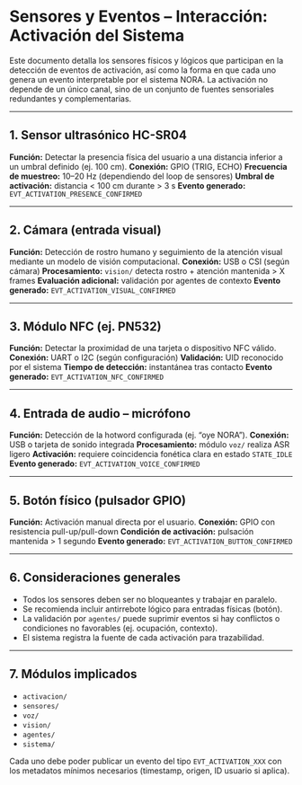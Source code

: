 # Sensores y Eventos – Interacción: Activación del Sistema

Este documento detalla los sensores físicos y lógicos que participan en la detección de eventos de activación, así como la forma en que cada uno genera un evento interpretable por el sistema NORA. La activación no depende de un único canal, sino de un conjunto de fuentes sensoriales redundantes y complementarias.

---

## 1. Sensor ultrasónico HC-SR04

**Función:** Detectar la presencia física del usuario a una distancia inferior a un umbral definido (ej. 100 cm).
**Conexión:** GPIO (TRIG, ECHO)
**Frecuencia de muestreo:** 10–20 Hz (dependiendo del loop de sensores)
**Umbral de activación:** distancia < 100 cm durante > 3 s
**Evento generado:** `EVT_ACTIVATION_PRESENCE_CONFIRMED`

---

## 2. Cámara (entrada visual)

**Función:** Detección de rostro humano y seguimiento de la atención visual mediante un modelo de visión computacional.
**Conexión:** USB o CSI (según cámara)
**Procesamiento:** `vision/` detecta rostro + atención mantenida > X frames
**Evaluación adicional:** validación por agentes de contexto
**Evento generado:** `EVT_ACTIVATION_VISUAL_CONFIRMED`

---

## 3. Módulo NFC (ej. PN532)

**Función:** Detectar la proximidad de una tarjeta o dispositivo NFC válido.
**Conexión:** UART o I2C (según configuración)
**Validación:** UID reconocido por el sistema
**Tiempo de detección:** instantánea tras contacto
**Evento generado:** `EVT_ACTIVATION_NFC_CONFIRMED`

---

## 4. Entrada de audio – micrófono

**Función:** Detección de la hotword configurada (ej. “oye NORA”).
**Conexión:** USB o tarjeta de sonido integrada
**Procesamiento:** módulo `voz/` realiza ASR ligero
**Activación:** requiere coincidencia fonética clara en estado `STATE_IDLE`
**Evento generado:** `EVT_ACTIVATION_VOICE_CONFIRMED`

---

## 5. Botón físico (pulsador GPIO)

**Función:** Activación manual directa por el usuario.
**Conexión:** GPIO con resistencia pull-up/pull-down
**Condición de activación:** pulsación mantenida > 1 segundo
**Evento generado:** `EVT_ACTIVATION_BUTTON_CONFIRMED`

---

## 6. Consideraciones generales

* Todos los sensores deben ser no bloqueantes y trabajar en paralelo.
* Se recomienda incluir antirrebote lógico para entradas físicas (botón).
* La validación por `agentes/` puede suprimir eventos si hay conflictos o condiciones no favorables (ej. ocupación, contexto).
* El sistema registra la fuente de cada activación para trazabilidad.

---

## 7. Módulos implicados

* `activacion/`
* `sensores/`
* `voz/`
* `vision/`
* `agentes/`
* `sistema/`

Cada uno debe poder publicar un evento del tipo `EVT_ACTIVATION_XXX` con los metadatos mínimos necesarios (timestamp, origen, ID usuario si aplica).
